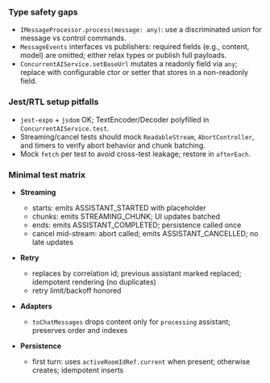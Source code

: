 ### Type safety gaps

- `IMessageProcessor.process(message: any)`: use a discriminated union for message vs control commands.
- `MessageEvents` interfaces vs publishers: required fields (e.g., content, model) are omitted; either relax types or publish full payloads.
- `ConcurrentAIService.setBaseUrl` mutates a readonly field via `any`; replace with configurable ctor or setter that stores in a non-readonly field.

### Jest/RTL setup pitfalls

- `jest-expo` + `jsdom` OK; TextEncoder/Decoder polyfilled in `ConcurrentAIService.test`.
- Streaming/cancel tests should mock `ReadableStream`, `AbortController`, and timers to verify abort behavior and chunk batching.
- Mock `fetch` per test to avoid cross-test leakage; restore in `afterEach`.

### Minimal test matrix

- **Streaming**
  - starts: emits ASSISTANT_STARTED with placeholder
  - chunks: emits STREAMING_CHUNK; UI updates batched
  - ends: emits ASSISTANT_COMPLETED; persistence called once
  - cancel mid-stream: abort called; emits ASSISTANT_CANCELLED; no late updates

- **Retry**
  - replaces by correlation id; previous assistant marked replaced; idempotent rendering (no duplicates)
  - retry limit/backoff honored

- **Adapters**
  - `toChatMessages` drops content only for `processing` assistant; preserves order and indexes

- **Persistence**
  - first turn: uses `activeRoomIdRef.current` when present; otherwise creates; idempotent inserts


